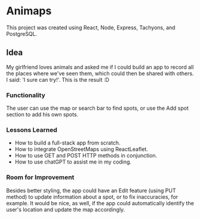 # Animaps

This project was created using React, Node, Express, Tachyons, and PostgreSQL. 

## Idea

My girlfriend loves animals and asked me if I could build an app to record all the places where we've seen them, which could then be shared with others. I said: 'I sure can try!'. This is the result :D

### Functionality

The user can use the map or search bar to find spots, or use the Add spot section to add his own spots. 

### Lessons Learned

* How to build a full-stack app from scratch.
* How to integrate OpenStreetMaps using ReactLeaflet. 
* How to use GET and POST HTTP methods in conjunction. 
* How to use chatGPT to assist me in my coding.

### Room for Improvement

Besides better styling, the app could have an Edit feature (using PUT method) to update information about a spot, or to fix inaccuracies, for example.
It would be nice, as well, if the app could automatically identify the user's location and update the map accordingly. 
